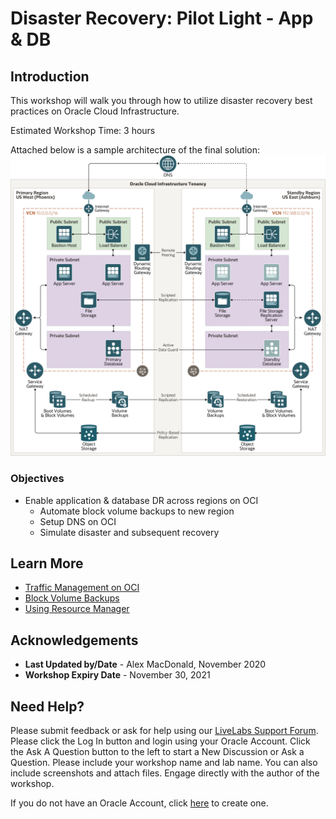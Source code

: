 # Disaster Recovery: Pilot Light - App & DB

<!-- Comment out table of contents
## Table of Contents
[Introduction](#introduction)
-->

## Introduction

This workshop will walk you through how to utilize disaster recovery best practices on Oracle Cloud Infrastructure. 

Estimated Workshop Time: 3 hours

Attached below is a sample architecture of the final solution:
![](./images/1.png)

### Objectives
- Enable application & database DR across regions on OCI
  - Automate block volume backups to new region
  - Setup DNS on OCI
  - Simulate disaster and subsequent recovery
  
## Learn More
- [Traffic Management on OCI](https://www.oracle.com/a/ocom/docs/cloud/traffic-management-100.pdf)
- [Block Volume Backups](https://docs.cloud.oracle.com/en-us/iaas/Content/Block/Concepts/blockvolumebackups.htm)
- [Using Resource Manager](https://docs.cloud.oracle.com/en-us/iaas/Content/ResourceManager/Concepts/resourcemanager.htm)
  
## Acknowledgements
- **Last Updated by/Date** - Alex MacDonald, November 2020
- **Workshop Expiry Date** - November 30, 2021

## Need Help?

Please submit feedback or ask for help using our [LiveLabs Support Forum](https://community.oracle.com/tech/developers/categories/livelabsdiscussions). Please click the Log In button and login using your Oracle Account. Click the Ask A Question button to the left to start a New Discussion or Ask a Question. Please include your workshop name and lab name. You can also include screenshots and attach files. Engage directly with the author of the workshop.

If you do not have an Oracle Account, click [here](https://profile.oracle.com/myprofile/account/create-account.jspx) to create one.
